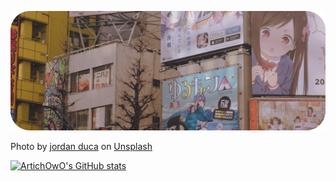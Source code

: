 ![oh sh\*t no image](image.png "eh eh eh")

<span>Photo by <a href="https://unsplash.com/@jaydeee?utm_source=unsplash&amp;utm_medium=referral&amp;utm_content=creditCopyText">jordan duca</a> on <a href="https://unsplash.com/s/photos/anime?utm_source=unsplash&amp;utm_medium=referral&amp;utm_content=creditCopyText">Unsplash</a></span>

[![ArtichOwO's GitHub stats](https://github-readme-stats.vercel.app/api?username=ArtichOwO&show_icons=true&theme=radical)](https://github.com/anuraghazra/github-readme-stats)
<!--
**ArtichOwO/ArtichOwO** is a ✨ _special_ ✨ repository because its `README.md` (this file) appears on your GitHub profile.

Here are some ideas to get you started:

- 🔭 I’m currently working on ...
- 🌱 I’m currently learning ...
- 👯 I’m looking to collaborate on ...
- 🤔 I’m looking for help with ...
- 💬 Ask me about ...
- 📫 How to reach me: ...
- 😄 Pronouns: ...
- ⚡ Fun fact: ...
-->
